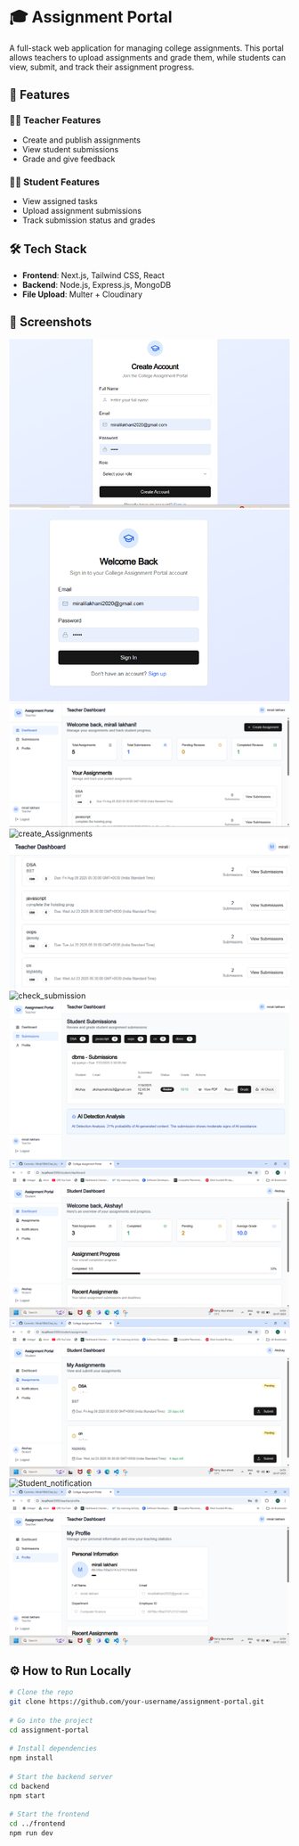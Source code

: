 # 🎓 Assignment Portal

A full-stack web application for managing college assignments. This portal allows teachers to upload assignments and grade them, while students can view, submit, and track their assignment progress.

## 🚀 Features

### 👨‍🏫 Teacher Features
- Create and publish assignments
- View student submissions
- Grade and give feedback

### 👩‍🎓 Student Features
- View assigned tasks
- Upload assignment submissions
- Track submission status and grades

## 🛠️ Tech Stack

- **Frontend**: Next.js, Tailwind CSS, React
- **Backend**: Node.js, Express.js, MongoDB
- **File Upload**: Multer + Cloudinary

## 📸 Screenshots

![singup](./screenshorts/signup.png)
![login](./screenshorts/login.png)
![teacher_dashboard](./screenshorts/teacherdb.png)
![create_Assignments](./screenshorts/create_assignment.png)
![created_Assignments](./screenshorts/created_assignments.png)
![check_submission](./screenshorts/chech_submission.png)
![Ai_detection](./screenshorts/Ai_detection.png)
![Student_Dashboard](./screenshorts/student_dashboard.png)
![Student_assignments](./screenshorts/student_assignments.png)
![Student_notification](./screenshorts/student-dashboard.png)
![profile](./screenshorts/profile.png)



## ⚙️ How to Run Locally

```bash
# Clone the repo
git clone https://github.com/your-username/assignment-portal.git

# Go into the project
cd assignment-portal

# Install dependencies
npm install

# Start the backend server
cd backend
npm start

# Start the frontend
cd ../frontend
npm run dev
